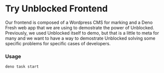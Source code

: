 # Try Unblocked Frontend

Our frontend is composed of a Wordpress CMS for marking and a Deno Fresh web app that we are using to demostrate the power of Unblocked. Previously, we used Unblocked itself to demo, but that is a little to meta for many and we want to have a way to demostrate Unblocked solving some specific problems for specific cases of developers.

### Usage
```
deno task start
```

